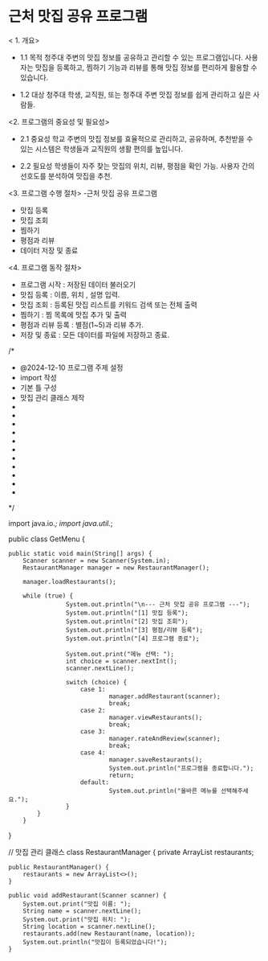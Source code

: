  <finals>

  # 근처 맛집 공유 프로그램

 < 1. 개요>

- 1.1 목적
청주대 주변의 맛집 정보를 공유하고 관리할 수 있는 프로그램입니다.
사용자는 맛집을 등록하고, 찜하기 기능과 리뷰를 통해 맛집 정보를 편리하게 활용할 수 있습니다.

- 1.2 대상
청주대 학생, 교직원, 또는 청주대 주변 맛집 정보를 쉽게 관리하고 싶은 사람들.



<2. 프로그램의 중요성 및 필요성>

- 2.1 중요성
학교 주변의 맛집 정보를 효율적으로 관리하고, 공유하며, 추천받을 수 있는 시스템은 학생들과 교직원의 생활 편의를 높입니다.

- 2.2 필요성
학생들이 자주 찾는 맛집의 위치, 리뷰, 평점을 확인 가능.
사용자 간의 선호도를 분석하여 맛집을 추천.

<3. 프로그램 수행 절차>
-근처 맛집 공유 프로그램

- 맛집 등록
- 맛집 조회
- 찜하기
- 평점과 리뷰
- 데이터 저장 및 종료

<4. 프로그램 동작 절차>
- 프로그램 시작
  : 저장된 데이터 불러오기
- 맛집 등록
  : 이름, 위치 , 설명 입력.
- 맛집 조회
  : 등록된 맛집 리스트를 키워드 검색 또는 전체 출력
- 찜하기
  : 찜 목록에 맛집 추가 및 출력
- 평점과 리뷰 등록
  : 별점(1~5)과 리뷰 추가.
- 저장 및 종료
  : 모든 데이터를 파일에 저장하고 종료.

/*
 * @2024-12-10 프로그램 주제 설정
 * import 작성
 * 기본 틀 구성
 * 맛집 관리 클래스 제작
 * 
 * 
 * 
 * 
 * 
 * 
 * 
 * 
 * 
 * 
 * 
 */








import java.io.*;
import java.util.*;

public class GetMenu {

	public static void main(String[] args) {
		Scanner scanner = new Scanner(System.in);
		RestaurantManager manager = new RestaurantManager();
		
		manager.loadRestaurants();

  		while (true) {
            		System.out.println("\n--- 근처 맛집 공유 프로그램 ---");
            		System.out.println("[1] 맛집 등록");
            		System.out.println("[2] 맛집 조회");
            		System.out.println("[3] 평점/리뷰 등록");
            		System.out.println("[4] 프로그램 종료");

            		System.out.print("메뉴 선택: ");
            		int choice = scanner.nextInt();
            		scanner.nextLine(); 

            		switch (choice) {
                		case 1:
                    			manager.addRestaurant(scanner);
                    			break;
                		case 2:
                    			manager.viewRestaurants();
                    			break;
                		case 3:
                    			manager.rateAndReview(scanner);
                    			break;
                		case 4:
                    			manager.saveRestaurants();
                    			System.out.println("프로그램을 종료합니다.");
                    			return;
                		default:
                    			System.out.println("올바른 메뉴를 선택해주세요.");
            		}
        	}
    	}
}

// 맛집 관리 클래스
class RestaurantManager {
    private ArrayList<Restaurant> restaurants;

    public RestaurantManager() {
        restaurants = new ArrayList<>();
    }

    public void addRestaurant(Scanner scanner) {
        System.out.print("맛집 이름: ");
        String name = scanner.nextLine();
        System.out.print("맛집 위치: ");
        String location = scanner.nextLine();
        restaurants.add(new Restaurant(name, location));
        System.out.println("맛집이 등록되었습니다!");
    }

